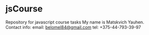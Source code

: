 # jsCourse
Repository for javascript course tasks
My name is Matskvich Yauhen. 
Contact info:
   email: belomel84@gmail.com
   tel:   +375-44-793-39-97
